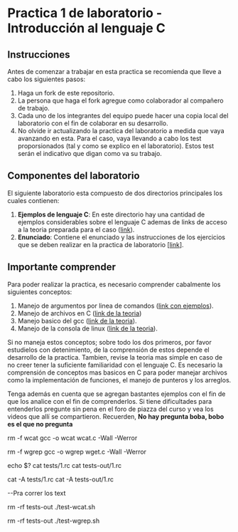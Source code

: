 # Practica 1 de laboratorio - Introducción al lenguaje C #

## Instrucciones ##

Antes de comenzar a trabajar en esta practica se recomienda que lleve a cabo los siguientes pasos:
1. Haga un fork de este repositorio.
2. La persona que haga el fork agregue como colaborador al compañero de trabajo.
3. Cada uno de los integrantes del equipo puede hacer una copia local del laboratorio con el fin de colaborar en su desarrollo.
4. No olvide ir actualizando la practica del laboratorio a medida que vaya avanzando en esta. Para el caso, vaya llevando a cabo los test proporsionados (tal y como se explico en el laboratorio). Estos test serán el indicativo que digan como va su trabajo.

## Componentes del laboratorio ##

El siguiente laboratorio esta compuesto de dos directorios principales los cuales contienen:
1. **Ejemplos de lenguaje C**: En este directorio hay una cantidad de ejemplos considerables sobre el lenguaje C ademas de links de acceso a la teoria preparada para el caso ([link](./ejemplos)).
2. **Enunciado**: Contiene el enunciado y las instrucciones de los ejercicios que se deben realizar en la practica de laboratorio [[link](./enunciado)]. 

## Importante comprender ##

Para poder realizar la practica, es necesario comprender cabalmente los siguientes conceptos:
1. Manejo de argumentos por linea de comandos ([link con ejemplos](./ejemplos/ejemplos_argc_argv)).
2. Manejo de archivos en C ([link de la teoria](https://github.com/dannymrock/UdeA-SO-Lab/tree/master/lab0/lab0b/parte6))
3. Manejo basico del gcc ([link de la teoria](https://github.com/dannymrock/UdeA-SO-Lab/tree/master/lab0/lab0a/compilador_gcc)).
4. Manejo de la consola de linux ([link de la teoria](https://github.com/dannymrock/UdeA-SO-Lab/tree/master/lab0/lab0a/consola_linux)).

Si no maneja estos conceptos; sobre todo los dos primeros, por favor estudielos con detenimiento, de la comprensión de estos depende el desarrollo de la practica. Tambien, revise la teoria mas simple en caso de no creer tener la suficiente familiaridad con el lenguaje C. Es necesario la comprensión de conceptos mas basicos en C para poder manejar archivos como la implementación de funciones, el manejo de punteros y los arreglos. 

Tenga además en cuenta que se agregan bastantes ejemplos con el fin de que los analice con el fin de comprenderlos. Si tiene dificultades para entenderlos pregunte sin pena en el foro de piazza del curso y vea los videos que allí se compartieron. Recuerden, **No hay pregunta boba, bobo es el que no pregunta**


rm -f wcat
gcc -o wcat wcat.c -Wall -Werror

rm -f wgrep
gcc -o wgrep wget.c -Wall -Werror

echo $?
cat tests/1.rc
cat tests-out/1.rc

cat -A tests/1.rc
cat -A tests-out/1.rc

--Pra correr los text

rm -rf tests-out
./test-wcat.sh

rm -rf tests-out
./test-wgrep.sh




